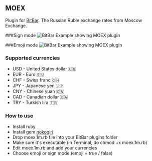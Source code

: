 ## MOEX
Plugin for [BitBar](https://github.com/matryer/bitbar).
The Russian Ruble exchange rates from Moscow Exchange.

###Sign mode
![BitBar Example showing MOEX plugin](https://raw.github.com/romankrasavtsev/moex-bitbar-plugin/master/moex_sign.png)

###Emoji mode
![BitBar Example showing MOEX plugin](https://raw.github.com/romankrasavtsev/moex-bitbar-plugin/master/moex_emoji.png)

### Supported currencies
 - USD - United States dollar 🇺🇸
 - EUR - Euro 🇪🇺
 - CHF - Swiss franc 🇨🇭
 - JPY - Japanese yen 🇯🇵
 - CNY - Chinese yuan 🇨🇳
 - CAD - Canadian dollar 🇨🇦
 - TRY - Turkish lira 🇹🇷

### How to use
 - Install ruby
 - Install gem [nokogiri](http://www.nokogiri.org/tutorials/installing_nokogiri.html)
 - Drop moex.1m.rb file into your BitBar plugins folder
 - Make sure it's executable (in Terminal, do chmod +x moex.1m.rb)
 - Edit moex.1m.rb and add your currencies
 - Choose emoji or sign mode (emoji = true / false)

